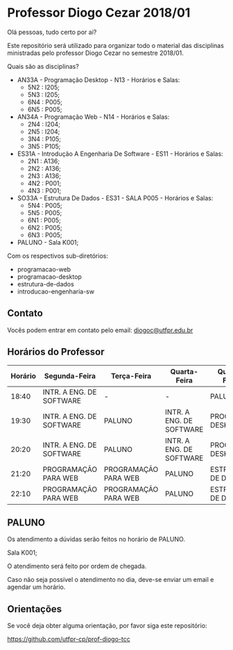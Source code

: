 # Professor Diogo Cezar 2018/01

Olá pessoas, tudo certo por ai?

Este repositório será utilizado para organizar todo o material das disciplinas ministradas pelo professor Diogo Cezar no semestre 2018/01.

Quais são as disciplinas?

* AN33A - Programação Desktop - N13 - Horários e Salas:
    * 5N2 : I205;
    * 5N3 : I205;
    * 6N4 : P005;
    * 6N5 : P005;
* AN34A - Programação Web - N14 - Horários e Salas:
    * 2N4 : I204;
    * 2N5 : I204;
    * 3N4 : P105;
    * 3N5 : P105;
* ES31A - Introdução A Engenharia De Software - ES11 - Horários e Salas:
    * 2N1 : A136;
    * 2N2 : A136;
    * 2N3 : A136;
    * 4N2 : P001;
    * 4N3 : P001;
* SO33A - Estrutura De Dados - ES31 - SALA P005 - Horários e Salas:
    * 5N4 : P005;
    * 5N5 : P005;
    * 6N1 : P005;
    * 6N2 : P005;
    * 6N3 : P005;
* PALUNO - Sala K001;

Com os respectivos sub-diretórios:

* programacao-web
* programacao-desktop
* estrutura-de-dados
* introducao-engenharia-sw

## Contato

Vocês podem entrar em contato pelo email: diogoc@utfpr.edu.br

## Horários do Professor

| Horário | Segunda-Feira            | Terça-Feira          | Quarta-Feira             | Quinta-Feira       | Sexta-Feira        |
|---------|--------------------------|----------------------|--------------------------|--------------------|--------------------|
| 18:40   | INTR. A ENG. DE SOFTWARE | -                    | -                        | PALUNO             | ESTRUTURA DE DADOS |
| 19:30   | INTR. A ENG. DE SOFTWARE | PALUNO               | INTR. A ENG. DE SOFTWARE | PROG. DESKTOP      | ESTRUTURA DE DADOS |
| 20:20   | INTR. A ENG. DE SOFTWARE | PALUNO               | INTR. A ENG. DE SOFTWARE | PROG. DESKTOP      | ESTRUTURA DE DADOS |
| 21:20   | PROGRAMAÇÃO PARA WEB     | PROGRAMAÇÃO PARA WEB | PALUNO                   | ESTRUTURA DE DADOS | PROG. DESKTOP      |
| 22:10   | PROGRAMAÇÃO PARA WEB     | PROGRAMAÇÃO PARA WEB | PALUNO                   | ESTRUTURA DE DADOS | PROG. DESKTOP      |

## PALUNO

Os atendimento a dúvidas serão feitos no horário de PALUNO.

Sala K001;

O atendimento será feito por ordem de chegada.

Caso não seja possível o atendimento no dia, deve-se enviar um email e agendar um horário.

## Orientações

Se você deja obter alguma orientação, por favor siga este repositório:

https://github.com/utfpr-cp/prof-diogo-tcc